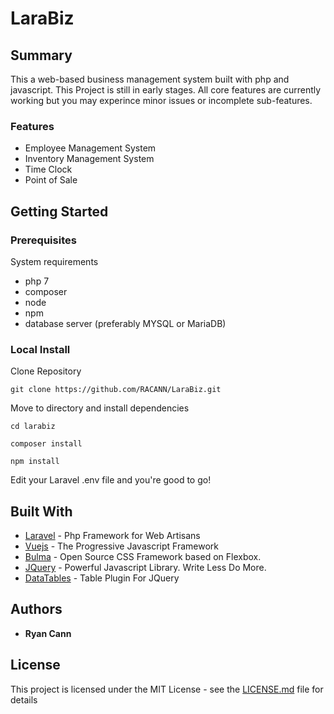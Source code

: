 # LaraBiz

## Summary

This a web-based business management system built with php and javascript. This Project is still in early stages. All core features are currently working but you may experince minor issues or incomplete sub-features.

### Features

* Employee Management System
* Inventory Management System
* Time Clock
* Point of Sale

## Getting Started

### Prerequisites

System requirements

* php 7
* composer
* node
* npm
* database server (preferably MYSQL or MariaDB)

### Local Install

Clone Repository

```
git clone https://github.com/RACANN/LaraBiz.git
```

Move to directory and install dependencies

```
cd larabiz
```
```
composer install
```
```
npm install
```

Edit your Laravel .env file and you're good to go!


## Built With

* [Laravel](https://laravel.com/) - Php Framework for Web Artisans  
* [Vuejs](https://vuejs.org/) - The Progressive Javascript Framework
* [Bulma](https://bulma.io/) - Open Source CSS Framework based on Flexbox.
* [JQuery](https://jquery.com/) - Powerful Javascript Library. Write Less Do More.
* [DataTables](https://datatables.net/) - Table Plugin For JQuery

## Authors

* **Ryan Cann** 

## License

This project is licensed under the MIT License - see the [LICENSE.md](LICENSE.md) file for details
